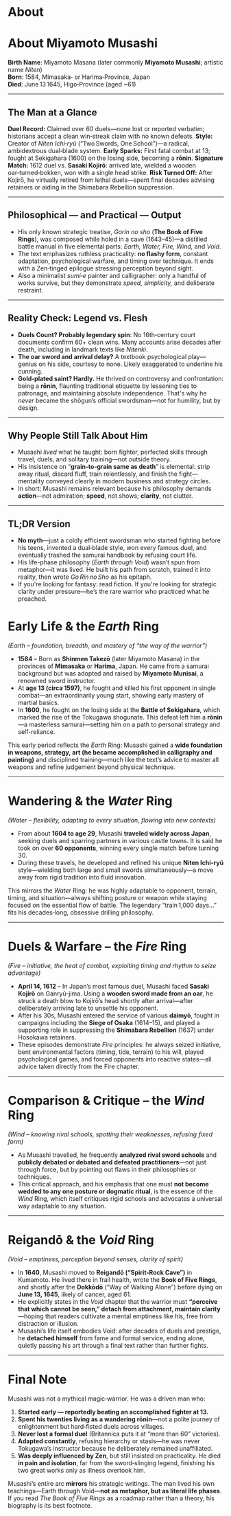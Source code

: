 # About

# About **Miyamoto Musashi**

**Birth Name**: Miyamoto Masana (later commonly **Miyamoto Musashi**; artistic name *Niten*)  
**Born**: 1584, Mimasaka‑ or Harima‑Province, Japan  
**Died**: June 13 1645, Higo‑Province (aged ~61)

---

## The Man at a Glance

**Duel Record:** Claimed over 60 duels—none lost or reported verbatim; historians accept a clean win‑streak claim with no known defeats.
**Style:** Creator of *Niten Ichi‑ryū* (“Two Swords, One School”)—a radical, ambidextrous dual‑blade system. 
**Early Sparks:** First fatal combat at 13; fought at Sekigahara (1600) on the losing side, becoming a **rōnin**.
**Signature Match:** 1612 duel vs. **Sasaki Kojirō**: arrived late, wielded a wooden oar‑turned‑bokken, won with a single head strike.
**Risk Turned Off:** After Kojirō, he virtually retired from lethal duels—spent final decades advising retainers or aiding in the Shimabara Rebellion suppression.

---

## Philosophical — and Practical — Output

- His only known strategic treatise, *Gorin no sho* (**The Book of Five Rings**), was composed while holed in a cave (1643–45)—a distilled battle manual in five elemental parts: *Earth, Water, Fire, Wind,* and *Void*. 
- The text emphasizes ruthless practicality: **no flashy form**, constant adaptation, psychological warfare, and timing over technique. It ends with a Zen‑tinged epilogue stressing perception beyond sight.
- Also a minimalist *sumi‑e* painter and calligrapher: only a handful of works survive, but they demonstrate *speed, simplicity,* and deliberate restraint.

---

## Reality Check: Legend vs. Flesh

- **Duels Count? Probably legendary spin**: No 16th‑century court documents confirm 60+ clean wins. Many accounts arise decades after death, including in landmark texts like *Nitenki*.
- **The oar sword and arrival delay?** A textbook psychological play—genius on his side, courtesy to none. Likely exaggerated to underline his cunning.  
- **Gold‑plated saint? Hardly.** He thrived on controversy and confrontation: being a **rōnin**, flaunting traditional etiquette by lessening ties to patronage, and maintaining absolute independence. That's why he *never* became the shōgun’s official swordsman—not for humility, but by design.

---

## Why People Still Talk About Him

- Musashi *lived* what he taught: born fighter, perfected skills through travel, duels, and solitary training—not outside theory.  
- His insistence on “**grain‑to‑grain same as death**” is elemental: strip away ritual, discard fluff, train relentlessly, and finish the fight—mentality conveyed clearly in modern business and strategy circles.  
- In short: Musashi remains relevant because his philosophy demands **action**—not admiration; **speed**, not shows; **clarity**, not clutter.

---

## TL;DR Version

- **No myth**—just a coldly efficient swordsman who started fighting before his teens, invented a dual‑blade style, won every famous duel, and eventually trashed the samurai handbook by refusing court life.  
- His life-phase philosophy (*Earth through Void*) wasn’t spun from metaphor—it was lived. He built his path from scratch, trained it into reality, then wrote *Go Rin no Sho* as his epitaph.  
- If you're looking for fantasy: read fiction. If you're looking for strategic clarity under pressure—he’s the rare warrior who practiced what he preached.

# Early Life & the *Earth* Ring

*(Earth – foundation, breadth, and mastery of “the way of the warrior”)*

* **1584** – Born as **Shinmen Takezō** (later Miyamoto Masana) in the provinces of **Mimasaka** or **Harima**, Japan. He came from a samurai background but was adopted and raised by **Miyamoto Munisai**, a renowned sword instructor.
* At **age 13 (circa 1597)**, he fought and killed his first opponent in single combat—an extraordinarily young start, showing early mastery of martial basics.
* In **1600**, he fought on the losing side at the **Battle of Sekigahara**, which marked the rise of the Tokugawa shogunate. This defeat left him a **rōnin**—a masterless samurai—setting him on a path to personal strategy and self-reliance.

This early period reflects the *Earth* Ring: Musashi gained a **wide foundation in weapons, strategy, art (he became accomplished in calligraphy and painting)** and disciplined training—much like the text’s advice to master all weapons and refine judgement beyond physical technique.

---

# Wandering & the *Water* Ring

*(Water – flexibility, adapting to every situation, flowing into new contexts)*

* From about **1604 to age 29**, Musashi **traveled widely across Japan**, seeking duels and sparring partners in various castle towns. It is said he took on over **60 opponents**, winning every single match before turning 30.
* During these travels, he developed and refined his unique **Niten Ichi-ryū** style—wielding both large and small swords simultaneously—a move away from rigid tradition into fluid innovation.

This mirrors the *Water* Ring: he was highly adaptable to opponent, terrain, timing, and situation—always shifting posture or weapon while staying focused on the essential flow of battle. The legendary “train 1,000 days…” fits his decades‑long, obsessive drilling philosophy.

---

# Duels & Warfare – the *Fire* Ring

*(Fire – initiative, the heat of combat, exploiting timing and rhythm to seize advantage)*

* **April 14, 1612** – In Japan’s most famous duel, Musashi faced **Sasaki Kojirō** on Ganryū-jima. Using a **wooden sword made from an oar**, he struck a death blow to Kojirō’s head shortly after arrival—after deliberately arriving late to unsettle his opponent.
* After his 30s, Musashi entered the service of various **daimyō**, fought in campaigns including the **Siege of Osaka** (1614–15), and played a supporting role in suppressing the **Shimabara Rebellion** (1637) under Hosokawa retainers.
* These episodes demonstrate *Fire* principles: he always seized initiative, bent environmental factors (timing, tide, terrain) to his will, played psychological games, and forced opponents into reactive states—all advice taken directly from the Fire chapter.

---

# Comparison & Critique – the *Wind* Ring

*(Wind – knowing rival schools, spotting their weaknesses, refusing fixed form)*

* As Musashi travelled, he frequently **analyzed rival sword schools** and **publicly debated or debated and defeated practitioners**—not just through force, but by pointing out flaws in their philosophies or techniques.
* This critical approach, and his emphasis that one must **not become wedded to any one posture or dogmatic ritual**, is the essence of the *Wind* Ring, which itself critiques rigid schools and advocates a universal way adaptable to any situation.

---

# Reigandō & the *Void* Ring

*(Void – emptiness, perception beyond senses, clarity of spirit)*

* In **1640**, Musashi moved to **Reigandō (“Spirit‑Rock Cave”)** in Kumamoto. He lived there in frail health, wrote the **Book of Five Rings**, and shortly after the **Dokkōdō** (“Way of Walking Alone”) before dying on **June 13, 1645**, likely of cancer, aged 61.
* He explicitly states in the *Void* chapter that the warrior must **“perceive that which cannot be seen,” detach from attachment, maintain clarity**—hoping that readers cultivate a mental emptiness like his, free from distraction or illusion.
* Musashi’s life itself embodies Void: after decades of duels and prestige, he **detached himself** from fame and formal service, ending alone, quietly passing his art through a final text rather than further fights.

---

# Final Note

Musashi was not a mythical magic‑warrior. He was a driven man who:

1. **Started early — reportedly beating an accomplished fighter at 13.**
2. **Spent his twenties living as a wandering rōnin**—not a polite journey of enlightenment but hard‑fisted duels across villages.
3. **Never lost a formal duel** (Britannica puts it at “more than 60” victories).
4. **Adapted constantly**, refusing hierarchy or stasis—he was never Tokugawa’s instructor because he deliberately remained unaffiliated.
5. **Was deeply influenced by Zen**, but still insisted on practicality. He died **in pain and isolation**, far from the sword‑slinging legend, finishing his two great works only as illness overtook him.

Musashi’s entire arc **mirrors** his strategic writings. The man lived his own teachings—Earth through Void—**not as metaphor, but as literal life phases**. If you read *The Book of Five Rings* as a roadmap rather than a theory, his biography is its best footnote.